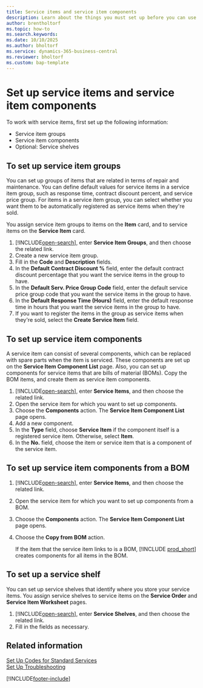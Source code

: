 ```yaml
---
title: Service items and service item components
description: Learn about the things you must set up before you can use service items, including default values such as response time and service price group.
author: brentholtorf
ms.topic: how-to
ms.search.keywords:
ms.date: 10/10/2025
ms.author: bholtorf
ms.service: dynamics-365-business-central
ms.reviewer: bholtorf
ms.custom: bap-template
---
```

# Set up service items and service item components

To work with service items, first set up the following information:

* Service item groups
* Service item components
* Optional: Service shelves

## To set up service item groups

You can set up groups of items that are related in terms of repair and maintenance. You can define default values for service items in a service item group, such as response time, contract discount percent, and service price group. For items in a service item group, you can select whether you want them to be automatically registered as service items when they're sold.  

You assign service item groups to items on the **Item** card, and to service items on the **Service Item** card.  

1. [!INCLUDE[open-search](includes/open-search.md)], enter **Service Item Groups**, and then choose the related link.  
2. Create a new service item group.  
3. Fill in the **Code** and **Description** fields.  
4. In the **Default Contract Discount %** field, enter the default contract discount percentage that you want the service items in the group to have.  
5. In the **Default Serv. Price Group Code** field, enter the default service price group code that you want the service items in the group to have.  
6. In the **Default Response Time (Hours)** field, enter the default response time in hours that you want the service items in the group to have.  
7. If you want to register the items in the group as service items when they're sold, select the **Create Service Item** field.  

## To set up service item components

A service item can consist of several components, which can be replaced with spare parts when the item is serviced. These components are set up on the **Service Item Component List** page. Also, you can set up components for service items that are bills of material (BOMs). Copy the BOM items, and create them as service item components.

1. [!INCLUDE[open-search](includes/open-search.md)], enter **Service Items**, and then choose the related link.
2. Open the service item for which you want to set up components.  
3. Choose the **Components** action. The **Service Item Component List** page opens.  
4. Add a new component.  
5. In the **Type** field, choose **Service Item** if the component itself is a registered service item. Otherwise, select **Item**.  
6. In the **No.** field, choose the item or service item that is a component of the service item.  

## To set up service item components from a BOM

1. [!INCLUDE[open-search](includes/open-search.md)], enter **Service Items**, and then choose the related link.  
2. Open the service item for which you want to set up components from a BOM.  
3. Choose the **Components** action. The **Service Item Component List** page opens.  
4. Choose the **Copy from BOM** action.  

    If the item that the service item links to is a BOM, [!INCLUDE [prod_short](includes/prod_short.md)] creates components for all items in the BOM.  

## To set up a service shelf

You can set up service shelves that identify where you store your service items. You assign service shelves to service items on the **Service Order** and **Service Item Worksheet** pages.  

1. [!INCLUDE[open-search](includes/open-search.md)], enter **Service Shelves**, and then choose the related link.
2. Fill in the fields as necessary.

## Related information

[Set Up Codes for Standard Services](service-how-setup-service-coding.md)  
[Set Up Troubleshooting](service-how-setup-troubleshooting.md)  

[!INCLUDE[footer-include](includes/footer-banner.md)]
